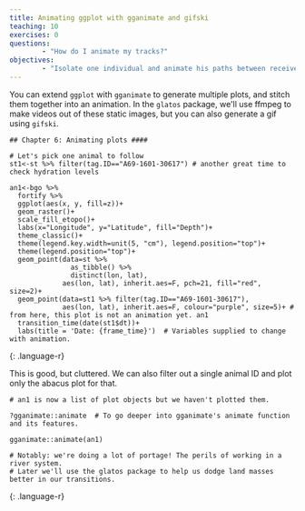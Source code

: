```yaml
---
title: Animating ggplot with gganimate and gifski
teaching: 10
exercises: 0
questions:
        - "How do I animate my tracks?"
objectives:
        - "Isolate one individual and animate his paths between receivers using gganimate and gifski."
---
```


You can extend `ggplot` with `gganimate` to generate multiple plots, and stitch them together into an animation. In the `glatos` package, we'll use ffmpeg to make videos out of these static images, but you can also generate a gif using `gifski`.

~~~
## Chapter 6: Animating plots ####

# Let's pick one animal to follow
st1<-st %>% filter(tag.ID=="A69-1601-30617") # another great time to check hydration levels

an1<-bgo %>%
  fortify %>%
  ggplot(aes(x, y, fill=z))+
  geom_raster()+
  scale_fill_etopo()+
  labs(x="Longitude", y="Latitude", fill="Depth")+
  theme_classic()+
  theme(legend.key.width=unit(5, "cm"), legend.position="top")+
  theme(legend.position="top")+
  geom_point(data=st %>%
               as_tibble() %>%
               distinct(lon, lat),
             aes(lon, lat), inherit.aes=F, pch=21, fill="red", size=2)+
  geom_point(data=st1 %>% filter(tag.ID=="A69-1601-30617"),
             aes(lon, lat), inherit.aes=F, colour="purple", size=5)+ # from here, this plot is not an animation yet. an1
  transition_time(date(st1$dt))+
  labs(title = 'Date: {frame_time}')  # Variables supplied to change with animation.

~~~
{: .language-r}

This is good, but cluttered. We can also filter out a single animal ID and plot
only the abacus plot for that.
~~~
# an1 is now a list of plot objects but we haven't plotted them.

?gganimate::animate  # To go deeper into gganimate's animate function and its features.

gganimate::animate(an1)

# Notably: we're doing a lot of portage! The perils of working in a river system.
# Later we'll use the glatos package to help us dodge land masses better in our transitions.
~~~
{: .language-r}
